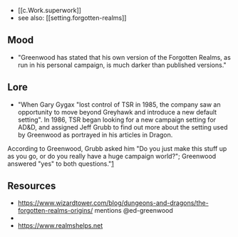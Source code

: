 
- [[c.Work.superwork]] 
- see also: [[setting.forgotten-realms]]

## Mood

- "Greenwood has stated that his own version of the Forgotten Realms, as run in his personal campaign, is much darker than published versions."

## Lore

- "When Gary Gygax "lost control of TSR in 1985, the company saw an opportunity to move beyond Greyhawk and introduce a new default setting". In 1986, TSR began looking for a new campaign setting for AD&D, and assigned Jeff Grubb to find out more about the setting used by Greenwood as portrayed in his articles in Dragon.

According to Greenwood, Grubb asked him "Do you just make this stuff up as you go, or do you really have a huge campaign world?"; Greenwood answered "yes" to both questions."[1]

## Resources

- https://www.wizardtower.com/blog/dungeons-and-dragons/the-forgotten-realms-origins/ mentions @ed-greenwood
- [1]: https://www.annarchive.com/files/Drmg244.pdf
- https://www.realmshelps.net